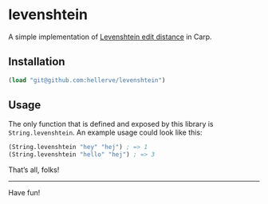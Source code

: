 # levenshtein

A simple implementation of [Levenshtein edit distance](https://en.wikipedia.org/wiki/Levenshtein_distance)
in Carp.

## Installation

```clojure
(load "git@github.com:hellerve/levenshtein")
```

## Usage

The only function that is defined and exposed by this library is
`String.levenshtein`. An example usage could look like this:

```clojure
(String.levenshtein "hey" "hej") ; => 1
(String.levenshtein "hello" "hej") ; => 3
```

That’s all, folks!

<hr/>

Have fun!

